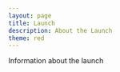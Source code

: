 ```yaml
---
layout: page
title: Launch
description: About the Launch
theme: red
---
```

Information about the launch
